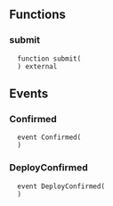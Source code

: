 


## Functions
### submit
```solidity
  function submit(
  ) external
```




## Events
### Confirmed
```solidity
  event Confirmed(
  )
```



### DeployConfirmed
```solidity
  event DeployConfirmed(
  )
```



